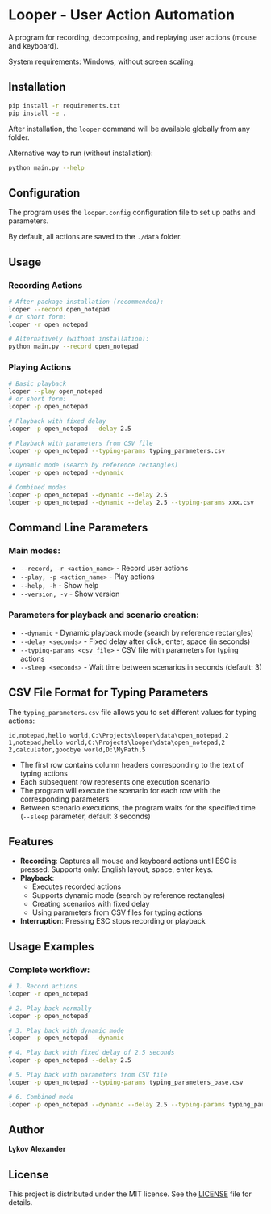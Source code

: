 # Looper - User Action Automation

A program for recording, decomposing, and replaying user actions (mouse and keyboard).

System requirements: Windows, without screen scaling.

## Installation

```bash
pip install -r requirements.txt
pip install -e .
```

After installation, the `looper` command will be available globally from any folder.

Alternative way to run (without installation):
```bash
python main.py --help
```

## Configuration

The program uses the `looper.config` configuration file to set up paths and parameters.

By default, all actions are saved to the `./data` folder.

## Usage

### Recording Actions
```bash
# After package installation (recommended):
looper --record open_notepad
# or short form:
looper -r open_notepad

# Alternatively (without installation):
python main.py --record open_notepad
```

### Playing Actions
```bash
# Basic playback
looper --play open_notepad
# or short form:
looper -p open_notepad

# Playback with fixed delay
looper -p open_notepad --delay 2.5

# Playback with parameters from CSV file
looper -p open_notepad --typing-params typing_parameters.csv

# Dynamic mode (search by reference rectangles)
looper -p open_notepad --dynamic

# Combined modes
looper -p open_notepad --dynamic --delay 2.5
looper -p open_notepad --dynamic --delay 2.5 --typing-params xxx.csv
```

## Command Line Parameters

### Main modes:
- `--record, -r <action_name>` - Record user actions
- `--play, -p <action_name>` - Play actions
- `--help, -h` - Show help
- `--version, -v` - Show version

### Parameters for playback and scenario creation:

- `--dynamic` - Dynamic playback mode (search by reference rectangles)
- `--delay <seconds>` - Fixed delay after click, enter, space (in seconds)
- `--typing-params <csv_file>` - CSV file with parameters for typing actions
- `--sleep <seconds>` - Wait time between scenarios in seconds (default: 3)


## CSV File Format for Typing Parameters

The `typing_parameters.csv` file allows you to set different values for typing actions:

```csv
id,notepad,hello world,C:\Projects\looper\data\open_notepad,2
1,notepad,hello world,C:\Projects\looper\data\open_notepad,2
2,calculator,goodbye world,D:\MyPath,5
```

- The first row contains column headers corresponding to the text of typing actions
- Each subsequent row represents one execution scenario
- The program will execute the scenario for each row with the corresponding parameters
- Between scenario executions, the program waits for the specified time (`--sleep` parameter, default 3 seconds)

## Features

- **Recording**: Captures all mouse and keyboard actions until ESC is pressed. Supports only: English layout, space, enter keys.
- **Playback**: 
  - Executes recorded actions
  - Supports dynamic mode (search by reference rectangles)
  - Creating scenarios with fixed delay
  - Using parameters from CSV files for typing actions
- **Interruption**: Pressing ESC stops recording or playback

## Usage Examples

### Complete workflow:
```bash
# 1. Record actions
looper -r open_notepad

# 2. Play back normally
looper -p open_notepad

# 3. Play back with dynamic mode
looper -p open_notepad --dynamic

# 4. Play back with fixed delay of 2.5 seconds
looper -p open_notepad --delay 2.5

# 5. Play back with parameters from CSV file
looper -p open_notepad --typing-params typing_parameters_base.csv

# 6. Combined mode
looper -p open_notepad --dynamic --delay 2.5 --typing-params typing_parameters_base.csv

```

## Author

**Lykov Alexander**

## License

This project is distributed under the MIT license. See the [LICENSE](LICENSE) file for details.
